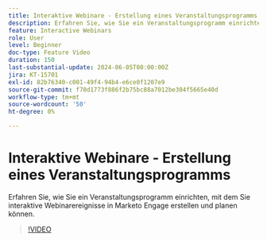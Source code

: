 ```yaml
---
title: Interaktive Webinare - Erstellung eines Veranstaltungsprogramms
description: Erfahren Sie, wie Sie ein Veranstaltungsprogramm einrichten, mit dem Sie interaktive Webinarereignisse in Marketo Engage erstellen und planen können.
feature: Interactive Webinars
role: User
level: Beginner
doc-type: Feature Video
duration: 150
last-substantial-update: 2024-06-05T00:00:00Z
jira: KT-15701
exl-id: 82b76340-c001-49f4-94b4-e6ce0f1207e9
source-git-commit: f70d1773f886f2b75bc88a7012be304f5665e40d
workflow-type: tm+mt
source-wordcount: '50'
ht-degree: 0%

---
```


# Interaktive Webinare - Erstellung eines Veranstaltungsprogramms

Erfahren Sie, wie Sie ein Veranstaltungsprogramm einrichten, mit dem Sie interaktive Webinarereignisse in Marketo Engage erstellen und planen können.

>[!VIDEO](https://video.tv.adobe.com/v/3429639/?learn=on)
